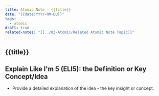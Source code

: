 ```yaml
---
title: Atomic Note - {{title}}
date: "{{date:YYYY-MM-DD}}"
tags:
  - atomic
draft: true
related-notes: "[[../03-Atomic/Related Atomic Note Topic]]"
---
```


## {{title}}

## Explain Like I'm 5 (ELI5): the Definition or Key Concept/Idea

- Provide a detailed explanation of the idea - the key insight or concept.
